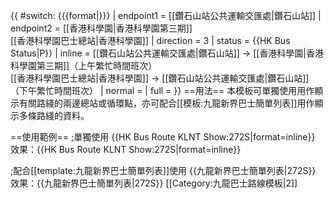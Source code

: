 {{ #switch: {{{format|}}}
  | endpoint1 = [[鑽石山站公共運輸交匯處|鑽石山站]]
  | endpoint2 = [[香港科學園|香港科學園第三期]]<br/>[[香港科學園巴士總站|香港科學園]]
  | direction = 3
  | status = {{HK Bus Status|P}}
  | inline = [[鑽石山站公共運輸交匯處|鑽石山站]] → [[香港科學園|香港科學園第三期]]（上午繁忙時間班次）<br/>[[香港科學園巴士總站|香港科學園]] → [[鑽石山站公共運輸交匯處|鑽石山站]]（下午繁忙時間班次）
  | normal = 
  | full =
}}<noinclude>
==用法==
本模板可單獨使用用作顯示有關路綫的兩邊總站或循環點，亦可配合[[模板:九龍新界巴士簡單列表]]用作顯示多條路綫的資料。

==使用範例==
;單獨使用
<nowiki>{{HK Bus Route KLNT Show:272S|format=inline}}</nowiki><br>
效果：{{HK Bus Route KLNT Show:272S|format=inline}}

;配合[[template:九龍新界巴士簡單列表]]使用
<nowiki>{{九龍新界巴士簡單列表|272S}}</nowiki>
效果：{{九龍新界巴士簡單列表|272S}}
[[Category:九龍巴士路線模板|2]]</noinclude>